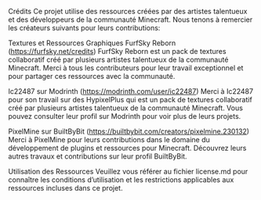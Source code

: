 Crédits
Ce projet utilise des ressources créées par des artistes talentueux et des développeurs de la communauté Minecraft. Nous tenons à remercier les créateurs suivants pour leurs contributions:

Textures et Ressources Graphiques
FurfSky Reborn (https://furfsky.net/credits)
FurfSky Reborn est un pack de textures collaboratif créé par plusieurs artistes talentueux de la communauté Minecraft. Merci à tous les contributeurs pour leur travail exceptionnel et pour partager ces ressources avec la communauté.

Ic22487 sur Modrinth (https://modrinth.com/user/ic22487)
Merci à Ic22487 pour son travail sur des HypixelPlus qui est un pack de textures collaboratif créé par plusieurs artistes talentueux de la communauté Minecraft. Vous pouvez consulter leur profil sur Modrinth pour voir plus de leurs projets.

PixelMine sur BuiltByBit (https://builtbybit.com/creators/pixelmine.230132)
Merci à PixelMine pour leurs contributions dans le domaine du développement de plugins et ressources pour Minecraft. Découvrez leurs autres travaux et contributions sur leur profil BuiltByBit.

Utilisation des Ressources
Veuillez vous référer au fichier license.md pour connaître les conditions d’utilisation et les restrictions applicables aux ressources incluses dans ce projet.
